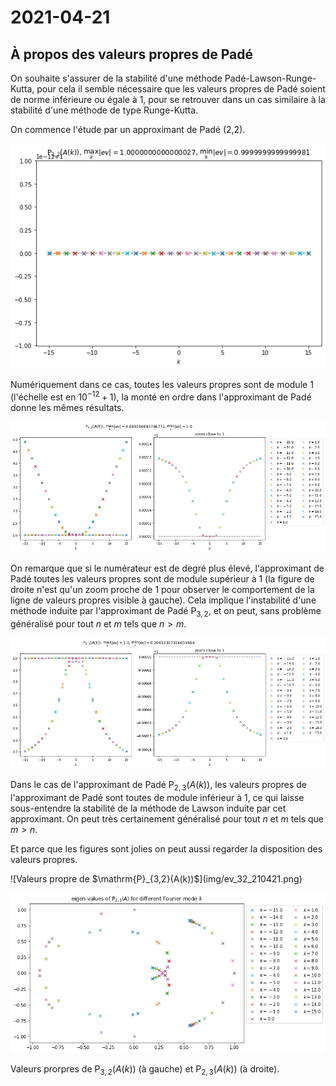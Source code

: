 # 2021-04-21

## À propos des valeurs propres de Padé

On souhaite s'assurer de la stabilité d'une méthode Padé-Lawson-Runge-Kutta, pour cela il semble nécessaire que les valeurs propres de Padé soient de norme inférieure ou égale à 1, pour se retrouver dans un cas similaire à la stabilité d'une méthode de type Runge-Kutta.

On commence l'étude par un approximant de Padé (2,2).

![Module des valeurs propres de $\mathrm{P}_{2,2}(A(k))$](img/mev_22_210421.png)

Numériquement dans ce cas, toutes les valeurs propres sont de module 1 (l'échelle est en $10^{-12}+1$), la monté en ordre dans l'approximant de Padé donne les mêmes résultats.

![Module des valeurs propres de $\mathrm{P}_{3,2}(A(k))$](img/mev_32_210421.png)

On remarque que si le numérateur est de degré plus élevé, l'approximant de Padé toutes les valeurs propres sont de module supérieur à 1 (la figure de droite n'est qu'un zoom proche de 1 pour observer le comportement de la ligne de valeurs propres visible à gauche). Cela implique l'instabilité d'une méthode induite par l'approximant de Padé $\mathrm{P}_{3,2}$, et on peut, sans problème généralisé pour tout $n$ et $m$ tels que $n>m$.

![Module des valeurs propres de $\mathrm{P}_{2,3}(A(k))$](img/mev_23_210421.png)

Dans le cas de l'approximant de Padé $\mathrm{P}_{2,3}(A(k))$, les valeurs propres de l'approximant de Padé sont toutes de module inférieur à 1, ce qui laisse sous-entendre la stabilité de la méthode de Lawson induite par cet approximant. On peut très certainement généralisé pour tout $n$ et $m$ tels que $m>n$.


Et parce que les figures sont jolies on peut aussi regarder la disposition des valeurs propres.

<div>
  ![Valeurs propre de $\mathrm{P}_{3,2}(A(k))$](img/ev_32_210421.png)

  ![Valeurs propre de $\mathrm{P}_{2,3}(A(k))$](img/ev_23_210421.png)

  Valeurs prorpres de $\mathrm{P}_{3,2}(A(k))$ (à gauche) et $\mathrm{P}_{2,3}(A(k))$ (à droite).
</div>


